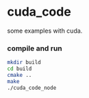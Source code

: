 # cuda_code
some examples with cuda.

### compile and run
```bash
mkdir build
cd build
cmake ..
make
./cuda_code_node
```